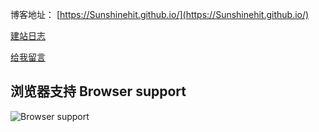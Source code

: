博客地址： [https://Sunshinehit.github.io/](https://Sunshinehit.github.io/)

[建站日志](https://neveryu.github.io/weblog/)

[给我留言](https://Sunshinehit.github.io/guestbook/)

## 浏览器支持 Browser support

![Browser support](http://iissnan.com/nexus/next/browser-support.png)